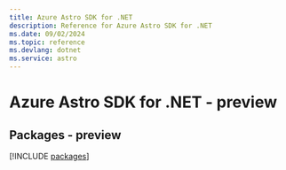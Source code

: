 ```yaml
---
title: Azure Astro SDK for .NET
description: Reference for Azure Astro SDK for .NET
ms.date: 09/02/2024
ms.topic: reference
ms.devlang: dotnet
ms.service: astro
---
```

# Azure Astro SDK for .NET - preview
## Packages - preview
[!INCLUDE [packages](astro-index.md)]